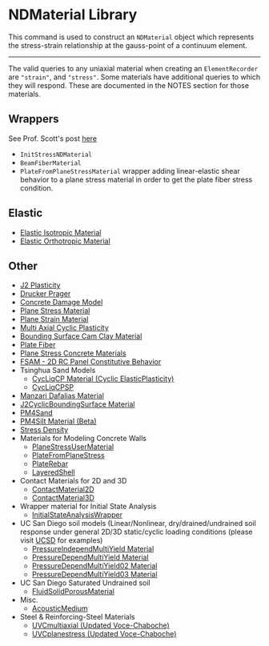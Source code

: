 # NDMaterial Library

This command is used to construct an `NDMaterial`
object which represents the stress-strain relationship at the
gauss-point of a continuum element.

<hr />

The valid queries to any uniaxial material when creating an
`ElementRecorder` are `"strain"`, and `"stress"`. Some materials have
additional queries to which they will respond. These are documented in
the NOTES section for those materials.


## Wrappers

See Prof. Scott's post [here](https://portwooddigital.com/2020/07/11/theres-a-wrapper-for-that/)

- `InitStressNDMaterial`
- `BeamFiberMaterial`
- `PlateFromPlaneStressMaterial` wrapper adding linear-elastic shear behavior to a 
   plane stress material in order to get the plate fiber stress condition.

## Elastic
<ul>
<li><a href="Elastic_Isotropic_Material" >Elastic Isotropic Material</a></li>
<li><a href="Elastic_Orthotropic_Material" >Elastic Orthotropic Material</a></li>
</ul>

## Other
<ul>
<li><a href="J2_Plasticity_Material" >J2 Plasticity</a></li>
<li><a href="Drucker_Prager" > Drucker Prager</a></li>
<li><a href="Damage2p" > Concrete Damage Model</a></li>
<li><a href="Plane_Stress_Material" >Plane Stress Material</a></li>
<li><a href="Plane_Strain_Material" >Plane Strain Material</a></li>
<li><a href="MCP" > Multi Axial Cyclic Plasticity</a></li>
<li><a href="Bounding_Cam_Clay" > Bounding Surface Cam Clay Material</a></li>
<li><a href="Plate_Fiber_Material" >Plate Fiber</a></li>
<li><a href="Plane_Stress_Concrete_Materials" >Plane Stress Concrete Materials</a></li>
<li><a href="FSAM_-_2D_RC_Panel_Constitutive_Behavior" >FSAM - 2D RC Panel Constitutive Behavior</a></li>


<li>Tsinghua Sand Models
  <ul>
  <li><a href="CycLiqCP_Material_(Cyclic_ElasticPlasticity)"
  >CycLiqCP Material (Cyclic ElasticPlasticity)</a></li>
  <li><a href="CycLiqCPSP_Material" >CycLiqCPSP</a></li>
  </ul>
</li>

<li><a href="Manzari_Dafalias_Material" >Manzari Dafalias Material</a></li>
<li><a href="J2CyclicBoundingSurface_Material" >J2CyclicBoundingSurface Material</a></li>
<li><a href="PM4Sand_Material" >PM4Sand</a></li>
<li><a href="PM4Silt_Material_(Beta)" >PM4Silt Material (Beta)</a></li>
<li><a href="Stress_Density_Material" >Stress Density</a></li>

<li>Materials for Modeling Concrete Walls
<ul>
  <li><a
  href="http://www.luxinzheng.net/download/OpenSEES/En_THUShell_OpenSEES.htm">PlaneStressUserMaterial</a></li>
  <li><a
  href="http://www.luxinzheng.net/download/OpenSEES/En_THUShell_OpenSEES.htm">PlateFromPlaneStress</a></li>
  <li><a
  href="http://www.luxinzheng.net/download/OpenSEES/En_THUShell_OpenSEES.htm">PlateRebar</a></li>
  <li><a
  href="http://www.luxinzheng.net/download/OpenSEES/En_THUShell_OpenSEES.htm">LayeredShell</a></li>
  </ul>
</li>

<li>Contact Materials for 2D and 3D
  <ul>
  <li><a href="ContactMaterial2D" >ContactMaterial2D</a></li>
  <li><a href="ContactMaterial3D" >ContactMaterial3D</a></li>
  </ul></li>
  <li>Wrapper material for Initial State Analysis
  <ul>
  <li><a href="InitialStateAnalysisWrapper" >InitialStateAnalysisWrapper</a></li>
  </ul>
</li>


<li>UC San Diego soil models (Linear/Nonlinear, dry/drained/undrained
  soil response under general 2D/3D static/cyclic loading conditions
  (please visit <a href="http://soilquake.net/opensees">UCSD</a> for examples)
  <ul>
  <li><a href="PressureIndependMultiYield_Material" >PressureIndependMultiYield Material</a></li>
  <li><a href="PressureDependMultiYield_Material" >PressureDependMultiYield Material</a></li>
  <li><a href="PressureDependMultiYield02_Material" >PressureDependMultiYield02 Material</a></li>
  <li><a href="PressureDependMultiYield03_Material" >PressureDependMultiYield03 Material</a></li>
  </ul>
</li>

<li>UC San Diego Saturated Undrained soil
<ul>
  <li><a href="FluidSolidPorousMaterial" >FluidSolidPorousMaterial</a></li>
</ul>
</li>

<li>Misc.
<ul>
<li><a href="AcousticMedium" >AcousticMedium</a></li>
</ul></li>

<li>Steel &amp; Reinforcing-Steel Materials
<ul>
<li><a href="UVCmultiaxial_(Updated_Voce-Chaboche)" >UVCmultiaxial (Updated Voce-Chaboche)</a></li>
<li><a href="UVCplanestress_(Updated_Voce-Chaboche)" >UVCplanestress (Updated Voce-Chaboche)</a></li>
</ul></li>
</ul>

